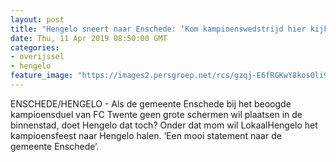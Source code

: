 ```yaml
---
layout: post
title: "Hengelo sneert naar Enschede: ‘Kom kampioenswedstrijd hier kijken’"
date: Thu, 11 Apr 2019 08:50:00 GMT
categories: 
- overijssel 
- hengelo 
feature_image: "https://images2.persgroep.net/rcs/gzqj-E6fRGKwY8kos0li9u-lvjM/diocontent/130264576/_fitwidth/400/?appId=21791a8992982cd8da851550a453bd7f&quality=0.7"
---
```


ENSCHEDE/HENGELO - Als de gemeente Enschede bij het beoogde kampioensduel van FC Twente geen grote schermen wil plaatsen in de binnenstad, doet Hengelo dat toch? Onder dat mom wil LokaalHengelo het kampioensfeest naar Hengelo halen. ‘Een mooi statement naar de gemeente Enschede’.
